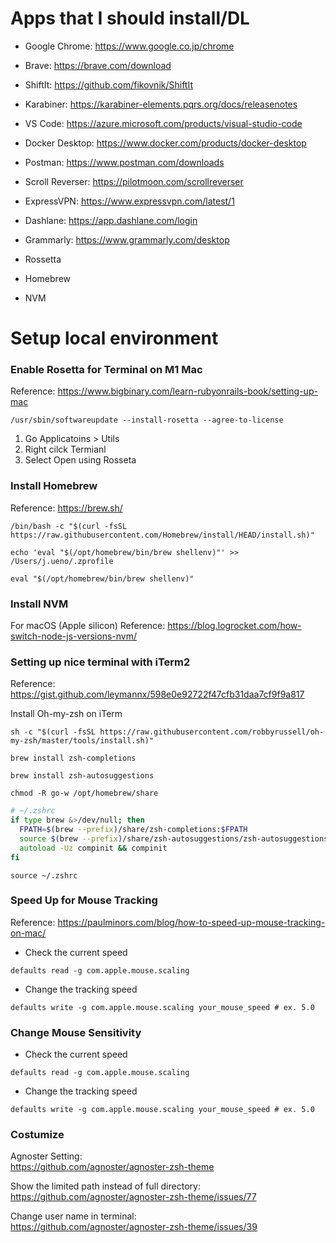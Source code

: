 # Apps that I should install/DL
- Google Chrome: https://www.google.co.jp/chrome   
- Brave: https://brave.com/download   
- ShiftIt: https://github.com/fikovnik/ShiftIt  
- Karabiner: https://karabiner-elements.pqrs.org/docs/releasenotes  
- VS Code: https://azure.microsoft.com/products/visual-studio-code 
- Docker Desktop: https://www.docker.com/products/docker-desktop  
- Postman: https://www.postman.com/downloads
- Scroll Reverser: https://pilotmoon.com/scrollreverser   
- ExpressVPN: https://www.expressvpn.com/latest/1   
- Dashlane: https://app.dashlane.com/login   
- Grammarly: https://www.grammarly.com/desktop   

- Rossetta
- Homebrew
- NVM

# Setup local environment

### Enable Rosetta for Terminal on M1 Mac
Reference: https://www.bigbinary.com/learn-rubyonrails-book/setting-up-mac

```shell
/usr/sbin/softwareupdate --install-rosetta --agree-to-license
```
1. Go Applicatoins > Utils
2. Right cilck Termianl
3. Select Open using Rosseta

### Install Homebrew
Reference: https://brew.sh/
```shell
/bin/bash -c "$(curl -fsSL https://raw.githubusercontent.com/Homebrew/install/HEAD/install.sh)"
```
```shell
echo 'eval "$(/opt/homebrew/bin/brew shellenv)"' >> /Users/j.ueno/.zprofile
```
```shell
eval "$(/opt/homebrew/bin/brew shellenv)"
```

### Install NVM
For macOS (Apple silicon)
Reference: https://blog.logrocket.com/how-switch-node-js-versions-nvm/


### Setting up nice terminal with iTerm2
Reference: https://gist.github.com/leymannx/598e0e92722f47cfb31daa7cf9f9a817

Install Oh-my-zsh on iTerm
```shell
sh -c "$(curl -fsSL https://raw.githubusercontent.com/robbyrussell/oh-my-zsh/master/tools/install.sh)"
```

```shell
brew install zsh-completions
```
```shell
brew install zsh-autosuggestions
```
```shell
chmod -R go-w /opt/homebrew/share
```

```zsh
# ~/.zshrc
if type brew &>/dev/null; then
  FPATH=$(brew --prefix)/share/zsh-completions:$FPATH
  source $(brew --prefix)/share/zsh-autosuggestions/zsh-autosuggestions.zsh
  autoload -Uz compinit && compinit
fi
```
```shell
source ~/.zshrc
```

### Speed Up for Mouse Tracking
Reference: https://paulminors.com/blog/how-to-speed-up-mouse-tracking-on-mac/

- Check the current speed
```shell
defaults read -g com.apple.mouse.scaling
```
- Change the tracking speed
```shell
defaults write -g com.apple.mouse.scaling your_mouse_speed # ex. 5.0
```

### Change Mouse Sensitivity

- Check the current speed
```shell
defaults read -g com.apple.mouse.scaling
```
- Change the tracking speed
```shell
defaults write -g com.apple.mouse.scaling your_mouse_speed # ex. 5.0
```

### Costumize

Agnoster Setting:  
https://github.com/agnoster/agnoster-zsh-theme

Show the limited path instead of full directory:  
https://github.com/agnoster/agnoster-zsh-theme/issues/77

Change user name in terminal:  
https://github.com/agnoster/agnoster-zsh-theme/issues/39